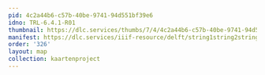 ```yaml
---
pid: 4c2a44b6-c57b-40be-9741-94d551bf39e6
idno: TRL-6.4.1-R01
thumbnail: https://dlc.services/thumbs/7/4/4c2a44b6-c57b-40be-9741-94d551bf39e6/full/400,339/0/default.jpg
manifest: https://dlc.services/iiif-resource/delft/string1string2string3/kaartenproject-2007/TRL-6.4.1-R01
order: '326'
layout: map
collection: kaartenproject
---
```

